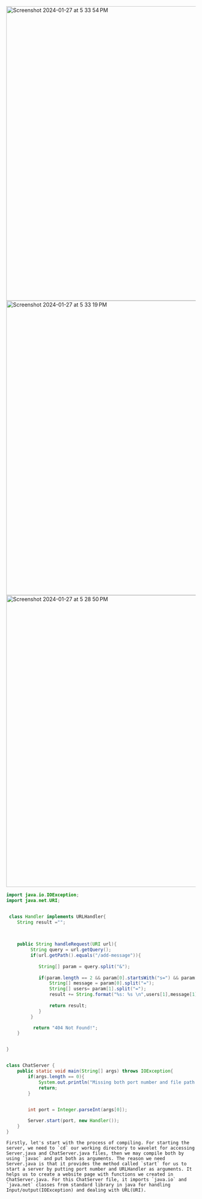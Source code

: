 
<img width="784" alt="Screenshot 2024-01-27 at 5 33 54 PM" src="https://github.com/LC0229/cse15l-lab-reports/assets/156004283/219dd894-f047-4cdb-a6c0-ccc5f70cb5a0">

<img width="784" alt="Screenshot 2024-01-27 at 5 33 19 PM" src="https://github.com/LC0229/cse15l-lab-reports/assets/156004283/3fa7cc70-4ca0-4687-b92b-51a0bb99a6bc">

<img width="777" alt="Screenshot 2024-01-27 at 5 28 50 PM" src="https://github.com/LC0229/cse15l-lab-reports/assets/156004283/105465ae-6734-4b84-81a8-65d7bcf22b69">


```java
import java.io.IOException;
import java.net.URI;


 class Handler implements URLHandler{
    String result ="";
    
    

    public String handleRequest(URI url){
         String query = url.getQuery();
         if(url.getPath().equals("/add-message")){
            
            String[] param = query.split("&");
            
            if(param.length == 2 && param[0].startsWith("s=") && param[1].startsWith("user=")){
                String[] message = param[0].split("=");
                String[] users= param[1].split("=");
                result += String.format("%s: %s \n",users[1],message[1]);
                
                return result;
            }
         }

          return "404 Not Found!"; 
    }


}


class ChatServer {
    public static void main(String[] args) throws IOException{
        if(args.length == 0){
            System.out.println("Missing both port number and file path! Try any number between 1024 to 49151");
            return;
        }
        

        int port = Integer.parseInt(args[0]);

        Server.start(port, new Handler());
    }
}
```
    Firstly, let's start with the process of compiling. For starting the server, we need to `cd` our working directory to wavelet for accessing Server.java and ChatServer.java files, then we may compile both by using `javac` and put both as arguments. The reason we need Server.java is that it provides the method called `start` for us to start a server by putting port number and URLHandler as arguments. It helps us to create a website page with functions we created in ChatServer.java. For this ChatServer file, it imports `java.io` and `java.net` classes from standard library in java for handling Input/output(IOException) and dealing with URL(URI). 
